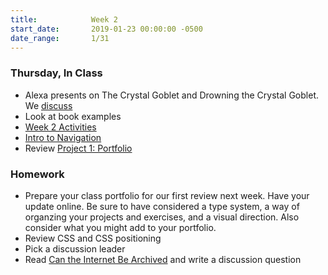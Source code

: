 ```yaml
---
title:            Week 2
start_date:       2019-01-23 00:00:00 -0500
date_range:       1/31
---
```


### Thursday, In Class

- Alexa presents on The Crystal Goblet and Drowning the Crystal Goblet. We [discuss](https://paper.dropbox.com/doc/Design-2B-Reading-1--AWOiECF7iNpqQL87jevKwbyIAQ-r13aXL2T521alu6RyMqGI)
- Look at book examples
- [Week 2 Activities](https://paper.dropbox.com/doc/Week-2--AWob7BVq~2TbnM1V3slky~A9AQ-0AlL804KAG4FNQ8TO0Vl9)
- [Intro to Navigation](https://paper.dropbox.com/doc/Navigation-2b--AWrLvGzXOkvX0_wq1e1RGunfAQ-AR3krYsvq81pLVu7Go5sp)
- Review [Project 1: Portfolio](/projects/personal-hp)

### Homework
- Prepare your class portfolio for our first review next week. Have your update online. Be sure to have considered a type system, a way of organzing your projects and exercises, and a visual direction. Also consider what you might add to your portfolio.
- Review CSS and CSS positioning
- Pick a discussion leader
- Read [Can the Internet Be Archived](https://www.newyorker.com/magazine/2015/01/26/cobweb) and write a discussion question
